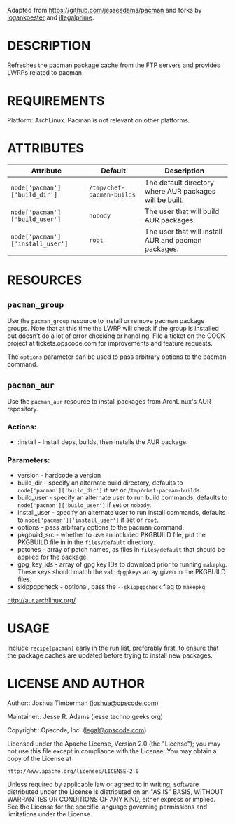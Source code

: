 Adapted from https://github.com/jesseadams/pacman and forks by [logankoester](https://github.com/logankoester/) and [illegalprime](https://github.com/illegalprime).

DESCRIPTION
===========

Refreshes the pacman package cache from the FTP servers and provides LWRPs related to pacman

REQUIREMENTS
============

Platform: ArchLinux. Pacman is not relevant on other platforms.

ATTRIBUTES
==========

| Attribute                    | Default                                   | Description                                             |
|------------------------------|-------------------------------------------|---------------------------------------------------------|
| `node['pacman']['build_dir']`    | `/tmp/chef-pacman-builds`               | The default directory where AUR packages will be built. |
| `node['pacman']['build_user']`   | `nobody`                                | The user that will build AUR packages.                  |
| `node['pacman']['install_user']` | `root`                                  | The user that will install AUR and pacman packages.     |

RESOURCES
=========

`pacman_group`
--------------

Use the `pacman_group` resource to install or remove pacman package groups. Note that at this time the LWRP will check if the group is installed but doesn't do a lot of error checking or handling. File a ticket on the COOK project at tickets.opscode.com for improvements and feature requests.

The `options` parameter can be used to pass arbitrary options to the pacman command.

`pacman_aur`
------------

Use the `pacman_aur` resource to install packages from ArchLinux's AUR repository.

### Actions:

* :install - Install deps, builds, then installs the AUR package.

### Parameters:

* version - hardcode a version
* build\_dir - specify an alternate build directory, defaults to `node['pacman']['build_dir']` if set or `/tmp/chef-pacman-builds`.
* build\_user - specify an alternate user to run build commands, defaults to `node['pacman']['build_user']` if set or `nobody`.
* install\_user - specify an alternate user to run install commands, defaults to `node['pacman']['install_user']` if set or `root`.
* options - pass arbitrary options to the pacman command.
* pkgbuild\_src - whether to use an included PKGBUILD file, put the PKGBUILD file in in the `files/default` directory.
* patches - array of patch names, as files in `files/default` that should be applied for the package.
* gpg\_key\_ids - array of gpg key IDs to download prior to running `makepkg`. These keys should match the `validpgpkeys` array given in the PKGBUILD files.
* skippgpcheck - optional, pass the `--skippgpcheck` flag to `makepkg`

http://aur.archlinux.org/

USAGE
=====

Include `recipe[pacman]` early in the run list, preferably first, to ensure that the package caches are updated before trying to install new packages.


LICENSE AND AUTHOR
==================

Author:: Joshua Timberman (<joshua@opscode.com>)

Maintainer:: Jesse R. Adams (jesse <at> techno <dash> geeks <dot> org)

Copyright:: Opscode, Inc. (<legal@opscode.com>)

Licensed under the Apache License, Version 2.0 (the "License");
you may not use this file except in compliance with the License.
You may obtain a copy of the License at

    http://www.apache.org/licenses/LICENSE-2.0

Unless required by applicable law or agreed to in writing, software
distributed under the License is distributed on an "AS IS" BASIS,
WITHOUT WARRANTIES OR CONDITIONS OF ANY KIND, either express or implied.
See the License for the specific language governing permissions and
limitations under the License.
